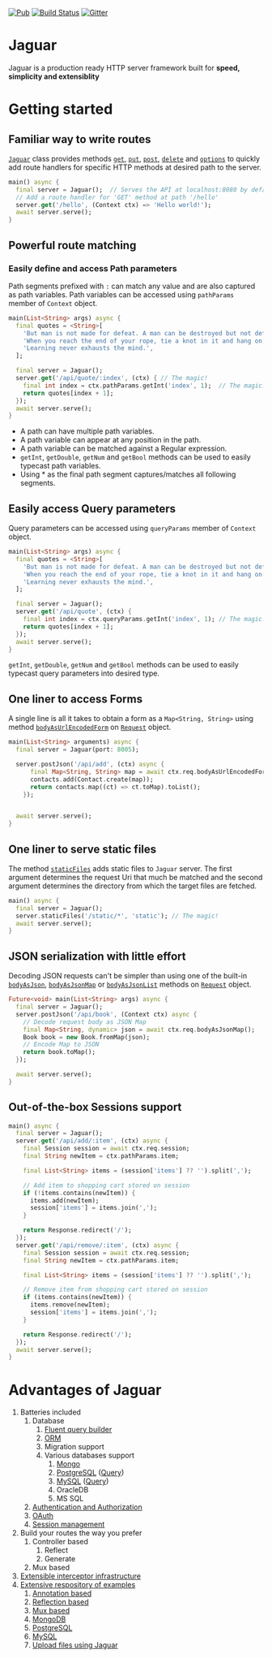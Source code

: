 [![Pub](https://img.shields.io/pub/v/jaguar.svg)](https://pub.dartlang.org/packages/jaguar)
[![Build Status](https://travis-ci.org/Jaguar-dart/jaguar.svg?branch=master)](https://travis-ci.org/Jaguar-dart/jaguar)
[![Gitter](https://img.shields.io/gitter/room/nwjs/nw.js.svg)](https://gitter.im/jaguar_dart/jaguar)

# Jaguar

Jaguar is a production ready HTTP server framework built for **speed, simplicity and extensiblity**

# Getting started

## Familiar way to write routes

[`Jaguar`][Doc::Jaguar] class provides methods [`get`][Doc::Jaguar::get], [`put`][Doc::Jaguar::put], [`post`][Doc::Jaguar::post], 
[`delete`][Doc::Jaguar::delete] and [`options`][Doc::Jaguar::options] to quickly add route handlers for specific HTTP methods at 
desired path to the server.

```dart
main() async {
  final server = Jaguar();  // Serves the API at localhost:8080 by default
  // Add a route handler for 'GET' method at path '/hello'
  server.get('/hello', (Context ctx) => 'Hello world!');
  await server.serve();
}
```

## Powerful route matching

### Easily define and access Path parameters

Path segments prefixed with `:` can match any value and are also captured as path variables. Path variables can be accessed
using `pathParams` member of `Context` object.

```dart
main(List<String> args) async {
  final quotes = <String>[
    'But man is not made for defeat. A man can be destroyed but not defeated.',
    'When you reach the end of your rope, tie a knot in it and hang on.',
    'Learning never exhausts the mind.',
  ];

  final server = Jaguar();
  server.get('/api/quote/:index', (ctx) { // The magic!
    final int index = ctx.pathParams.getInt('index', 1);  // The magic!
    return quotes[index + 1];
  });
  await server.serve();
}
```

+ A path can have multiple path variables.
+ A path variable can appear at any position in the path.
+ A path variable can be matched against a Regular expression.
+ `getInt`, `getDouble`, `getNum` and `getBool` methods can be used to easily typecast path variables.
+ Using * as the final path segment captures/matches all following segments.

## Easily access Query parameters

Query parameters can be accessed using `queryParams` member of `Context` object.

```dart
main(List<String> args) async {
  final quotes = <String>[
    'But man is not made for defeat. A man can be destroyed but not defeated.',
    'When you reach the end of your rope, tie a knot in it and hang on.',
    'Learning never exhausts the mind.',
  ];

  final server = Jaguar();
  server.get('/api/quote', (ctx) {
    final int index = ctx.queryParams.getInt('index', 1); // The magic!
    return quotes[index + 1];
  });
  await server.serve();
}
```

`getInt`, `getDouble`, `getNum` and `getBool` methods can be used to easily typecast query parameters into desired type.

## One liner to access Forms

A single line is all it takes to obtain a form as a `Map<String, String>` using method [`bodyAsUrlEncodedForm`][Doc::Request::bodyAsUrlEncodedForm] 
on [`Request`][Doc::Request] object.

```dart
main(List<String> arguments) async {
  final server = Jaguar(port: 8005);

  server.postJson('/api/add', (ctx) async {
      final Map<String, String> map = await ctx.req.bodyAsUrlEncodedForm(); // The magic!
      contacts.add(Contact.create(map));
      return contacts.map((ct) => ct.toMap).toList();
    });


  await server.serve();
}
```

## One liner to serve static files

The method [`staticFiles`][Doc::Jaguar::staticFiles] adds static files to `Jaguar` server. The first argument determines
the request Uri that much be matched and the second argument determines the directory from which the target files are fetched.

```dart
main() async {
  final server = Jaguar();
  server.staticFiles('/static/*', 'static'); // The magic!
  await server.serve();
}
```

## JSON serialization with little effort

Decoding JSON requests can't be simpler than using one of the built-in [`bodyAsJson`][Doc::Request::bodyAsJson], 
[`bodyAsJsonMap`][Doc::Request::bodyAsJsonMap] or [`bodyAsJsonList`][Doc::Request::bodyAsJsonList] methods on 
[`Request`][Doc::Request] object.

```dart
Future<void> main(List<String> args) async {
  final server = Jaguar();
  server.postJson('/api/book', (Context ctx) async {
    // Decode request body as JSON Map
    final Map<String, dynamic> json = await ctx.req.bodyAsJsonMap();
    Book book = new Book.fromMap(json);
    // Encode Map to JSON
    return book.toMap();
  });

  await server.serve();
}
```

## Out-of-the-box Sessions support

```dart
main() async {
  final server = Jaguar();
  server.get('/api/add/:item', (ctx) async {
    final Session session = await ctx.req.session;
    final String newItem = ctx.pathParams.item;

    final List<String> items = (session['items'] ?? '').split(',');

    // Add item to shopping cart stored on session
    if (!items.contains(newItem)) {
      items.add(newItem);
      session['items'] = items.join(',');
    }

    return Response.redirect('/');
  });
  server.get('/api/remove/:item', (ctx) async {
    final Session session = await ctx.req.session;
    final String newItem = ctx.pathParams.item;

    final List<String> items = (session['items'] ?? '').split(',');

    // Remove item from shopping cart stored on session
    if (items.contains(newItem)) {
      items.remove(newItem);
      session['items'] = items.join(',');
    }

    return Response.redirect('/');
  });
  await server.serve();
}
```

# Advantages of Jaguar

1. Batteries included
    1. Database
        1. [Fluent query builder](https://github.com/Jaguar-dart/jaguar_query)
        2. [ORM](https://github.com/Jaguar-dart/jaguar_orm)
        3. Migration support
        3. Various databases support
            1. [Mongo](https://github.com/Jaguar-dart/jaguar_mongo)
            2. [PostgreSQL](https://github.com/Jaguar-dart/jaguar_postgresql) ([Query](https://github.com/Jaguar-dart/jaguar_query_postgresql))
            3. [MySQL](https://github.com/Jaguar-dart/jaguar_sqljocky) ([Query](https://github.com/Jaguar-dart/jaguar_query_sqljocky))
            4. OracleDB
            5. MS SQL
    3. [Authentication and Authorization](https://github.com/Jaguar-dart/jaguar_auth)
    4. [OAuth](https://github.com/Jaguar-dart/jaguar_oauth)
    5. [Session management](https://github.com/Jaguar-dart/jaguar_session)
2. Build your routes the way you prefer
    1. Controller based
        1. Reflect
        2. Generate
    2. Mux based
3. [Extensible interceptor infrastructure](https://github.com/Jaguar-dart/jaguar/wiki/Interceptor)
4. [Extensive respository of examples](https://github.com/Jaguar-examples)
    1. [Annotation based](https://github.com/jaguar-examples/boilerplate)
    2. [Reflection based](https://github.com/jaguar-examples/boilerplate_reflect)
    3. [Mux based](https://github.com/jaguar-examples/boilerplate_mux)
    4. [MongoDB](https://github.com/jaguar-examples/boilerplate_mongo)
    5. [PostgreSQL](https://github.com/jaguar-examples/boilerplate_postgresql)
    6. [MySQL](https://github.com/jaguar-examples/boilerplate_sqljocky)
    7. [Upload files using Jaguar](https://github.com/jaguar-examples/upload_file)

[Doc::Jaguar]: https://www.dartdocs.org/documentation/jaguar/latest/jaguar/Jaguar-class.html
[Doc::Jaguar::get]: https://www.dartdocs.org/documentation/jaguar/latest/jaguar/Muxable/get.html
[Doc::Jaguar::delete]: https://www.dartdocs.org/documentation/jaguar/latest/jaguar/Muxable/delete.html
[Doc::Jaguar::post]: https://www.dartdocs.org/documentation/jaguar/latest/jaguar/Muxable/post.html
[Doc::Jaguar::put]: https://www.dartdocs.org/documentation/jaguar/latest/jaguar/Muxable/put.html
[Doc::Jaguar::options]: https://www.dartdocs.org/documentation/jaguar/latest/jaguar/Muxable/options.html
[Doc::Jaguar::staticFiles]: https://www.dartdocs.org/documentation/jaguar/latest/jaguar/Muxable/staticFiles.html
[Doc::Request]: https://www.dartdocs.org/documentation/jaguar/latest/jaguar/Request-class.html
[Doc::Request::bodyAsJson]: https://www.dartdocs.org/documentation/jaguar/latest/jaguar/Request/bodyAsJson.html
[Doc::Request::bodyAsJsonMap]: https://www.dartdocs.org/documentation/jaguar/latest/jaguar/Request/bodyAsJsonMap.html
[Doc::Request::bodyAsJsonList]: https://www.dartdocs.org/documentation/jaguar/latest/jaguar/Request/bodyAsJsonList.html
[Doc::Request::bodyAsUrlEncodedForm]: https://www.dartdocs.org/documentation/jaguar/latest/jaguar/Request/bodyAsUrlEncodedForm.html